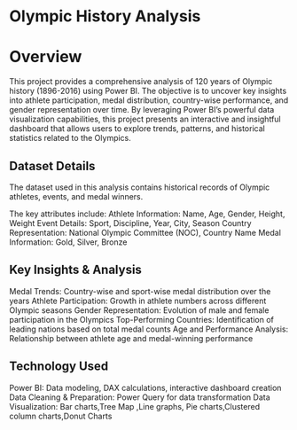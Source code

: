 # Olympic History Analysis

# Overview
This project provides a comprehensive analysis of 120 years of Olympic history (1896-2016) using Power BI. The objective is to uncover key insights into athlete participation, medal distribution, country-wise performance, and gender representation over time. By leveraging Power BI’s powerful data visualization capabilities, this project presents an interactive and insightful dashboard that allows users to explore trends, patterns, and historical statistics related to the Olympics.

## Dataset Details
The dataset used in this analysis contains historical records of Olympic athletes, events, and medal winners. 

The key attributes include:
Athlete Information: Name, Age, Gender, Height, Weight
Event Details: Sport, Discipline, Year, City, Season
Country Representation: National Olympic Committee (NOC), Country Name
Medal Information: Gold, Silver, Bronze

## Key Insights & Analysis
Medal Trends: Country-wise and sport-wise medal distribution over the years
Athlete Participation: Growth in athlete numbers across different Olympic seasons
Gender Representation: Evolution of male and female participation in the Olympics
Top-Performing Countries: Identification of leading nations based on total medal counts
Age and Performance Analysis: Relationship between athlete age and medal-winning performance

## Technology Used
Power BI: Data modeling, DAX calculations, interactive dashboard creation
Data Cleaning & Preparation: Power Query for data transformation
Data Visualization: Bar charts,Tree Map ,Line graphs, Pie charts,Clustered column charts,Donut Charts
